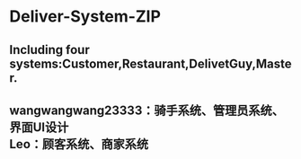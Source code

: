 # Deliver-System-ZIP
Including four systems:Customer,Restaurant,DelivetGuy,Master.  
----------------------------------------------------------  
wangwangwang23333：骑手系统、管理员系统、界面UI设计  
Leo：顾客系统、商家系统  
----------------------------------------------------------  
